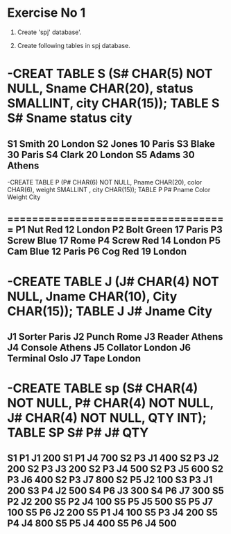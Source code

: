 # Exercise No 1

1. Create 'spj' database'.

2. Create following tables in spj database.

 -CREAT TABLE S
(S# CHAR(5) NOT NULL, Sname CHAR(20), status SMALLINT, city CHAR(15));
TABLE S
S# Sname status city
=============================
S1 Smith 20 London
S2 Jones 10 Paris
S3 Blake 30 Paris
S4 Clark 20 London
S5 Adams 30 Athens 
----------------------------------------------------


 -CREATE TABLE P
(P# CHAR(6) NOT NULL, Pname CHAR(20), color CHAR(6), weight SMALLINT , city 
CHAR(15));
TABLE P
P# Pname Color Weight City

====================================
P1 Nut Red 12 London
P2 Bolt Green 17 Paris
P3 Screw Blue 17 Rome
P4 Screw Red 14 London
P5 Cam Blue 12 Paris
P6 Cog Red 19 London
---------------------------------------------------------------


 -CREATE TABLE J (J# CHAR(4) NOT NULL, Jname CHAR(10), City CHAR(15)); 
TABLE J
J# Jname City
===========================
J1 Sorter Paris
J2 Punch Rome
J3 Reader Athens
J4 Console Athens
J5 Collator London
J6 Terminal Oslo
J7 Tape London
------------------------------------------------


 -CREATE TABLE sp (S# CHAR(4) NOT NULL, P# CHAR(4) NOT NULL, J# CHAR(4) 
NOT NULL, QTY INT);
TABLE SP
S# P# J# QTY
========================
S1 P1 J1 200
S1 P1 J4 700
S2 P3 J1 400
S2 P3 J2 200
S2 P3 J3 200
S2 P3 J4 500
S2 P3 J5 600
S2 P3 J6 400
S2 P3 J7 800
S2 P5 J2 100
S3 P3 J1 200
S3 P4 J2 500
S4 P6 J3 300
S4 P6 J7 300
S5 P2 J2 200
S5 P2 J4 100
S5 P5 J5 500
S5 P5 J7 100
S5 P6 J2 200
S5 P1 J4 100
S5 P3 J4 200
S5 P4 J4 800
S5 P5 J4 400
S5 P6 J4 500
----------------------------